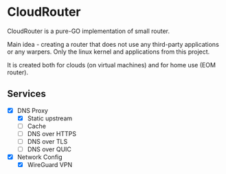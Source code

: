 # CloudRouter

CloudRouter is a pure-GO implementation of small router.

Main idea - creating a router that does not use any third-party applications or any warpers. Only the linux kernel and applications from this project.

It is created both for clouds (on virtual machines) and for home use (EOM router).

## Services

* [X] DNS Proxy
  * [X] Static upstream
  * [ ] Cache
  * [ ] DNS over HTTPS
  * [ ] DNS over TLS
  * [ ] DNS over QUIC
* [X] Network Config
  * [X] WireGuard VPN
